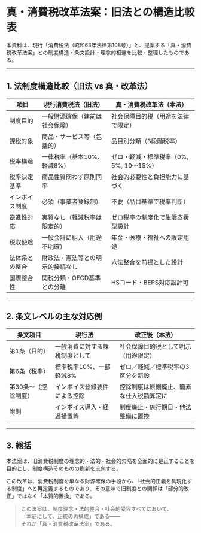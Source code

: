 # 真・消費税改革法案：旧法との構造比較表

本資料は、現行「消費税法（昭和63年法律第108号）」と、提案する「真・消費税改革法案」との制度構造・条文設計・理念的相違を比較・整理したものである。

---

## 1. 法制度構造比較（旧法 vs 真・改革法）

| 項目 | 現行消費税法（旧法） | 真・消費税改革法（本法） |
|------|--------------------------|------------------------------|
| 制度目的 | 一般財源確保（建前は社会保障） | 社会保障目的税（用途を法律で限定） |
| 課税対象 | 商品・サービス等（包括的） | 品目別分類（3段階税率） |
| 税率構造 | 一律税率（基本10%、軽減8%） | ゼロ・軽減・標準税率（0%, 5%, 10〜15%） |
| 税率決定基準 | 商品性質問わず原則同率 | 社会的必要性と負担能力に基づく |
| インボイス制度 | 必須（事業者登録制） | 不要（品目基準で税率判断） |
| 逆進性対応 | 実質なし（軽減税率は限定的） | ゼロ税率の制度化で生活支援型設計 |
| 税収使途 | 一般会計に組入（用途不明確） | 年金・医療・福祉への限定用途 |
| 法体系との整合 | 財政法・憲法等との明示的接続なし | 六法整合を前提とした設計 |
| 国際整合性 | 関税分類・OECD基準との分離 | HSコード・BEPS対応設計可 |

---

## 2. 条文レベルの主な対応例

| 条文項目 | 現行法 | 改正後（本法） |
|----------|--------|----------------|
| 第1条（目的） | 一般消費に対する課税制度として | 社会保障目的税として明示（用途限定） |
| 第6条（税率） | 標準税率10%、一部軽減8% | ゼロ／軽減／標準税率の3区分を新設 |
| 第30条〜（控除制度） | インボイス登録要件による控除 | 控除制度は原則廃止、簡素な仕入税額算定に |
| 附則 | インボイス導入・経過措置等 | 制度廃止・施行期日・他法整備に置換 |

---

## 3. 総括

本法案は、旧消費税制度の理念的・法的・社会的欠陥を全面的に是正することを目的とし、制度構造そのものの刷新を志向する。

この改革は、消費税制度を単なる財源確保の手段から、「社会的正義を具現化する制度」へと再定義するものであり、その意味で旧制度との関係は「部分的改正」ではなく「本質的置換」である。

> この法案は、制度理念・法的整合・社会的受容すべてにおいて、  
> 「本筋にして、正統の再構成」である――  
> それが「真・消費税改革法案」である。
